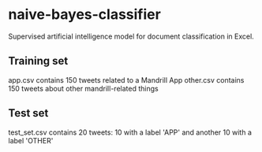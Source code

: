# naive-bayes-classifier
Supervised artificial intelligence model for document classification in Excel.

## Training set
app.csv contains 150 tweets related to a Mandrill App
other.csv contains 150 tweets about other mandrill-related things

## Test set
test_set.csv contains 20 tweets: 10 with a label 'APP' and another 10 with a label 'OTHER'
